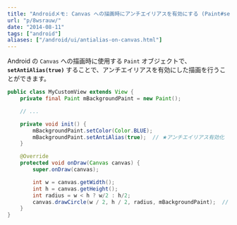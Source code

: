 ```yaml
---
title: "Androidメモ: Canvas への描画時にアンチエイリアスを有効にする (Paint#setAntiAlias)"
url: "p/8wsrauw/"
date: "2014-08-11"
tags: ["android"]
aliases: ["/android/ui/antialias-on-canvas.html"]
---
```


Android の `Canvas` への描画時に使用する `Paint` オブジェクトで、**`setAntiAlias(true)`** することで、アンチエイリアスを有効にした描画を行うことができます。

```java
public class MyCustomView extends View {
    private final Paint mBackgroundPaint = new Paint();

    // ...

    private void init() {
        mBackgroundPaint.setColor(Color.BLUE);
        mBackgroundPaint.setAntiAlias(true);  // ★アンチエイリアス有効化
    }

    @Override
    protected void onDraw(Canvas canvas) {
        super.onDraw(canvas);

        int w = canvas.getWidth();
        int h = canvas.getHeight();
        int radius = w < h ? w/2 : h/2;
        canvas.drawCircle(w / 2, h / 2, radius, mBackgroundPaint);  // アンチエイリアス有効にした円を描画
    }
}
```

